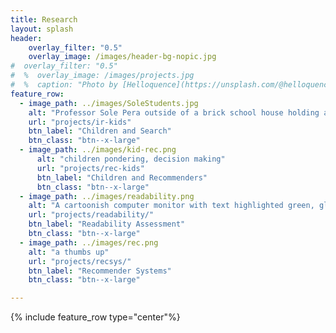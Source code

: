 ```yaml
---
title: Research
layout: splash
header:
    overlay_filter: "0.5"
    overlay_image: /images/header-bg-nopic.jpg
#  overlay_filter: "0.5"
#  %  overlay_image: /images/projects.jpg
#  %  caption: "Photo by [Helloquence](https://unsplash.com/@helloquence) on [Unsplash](https://unsplash.com/photos/5fNmWej4tAA)"
feature_row:
  - image_path: ../images/SoleStudents.jpg
    alt: "Professor Sole Pera outside of a brick school house holding a laptop with two adult students standing with her, looking at the laptop"
    url: "projects/ir-kids"
    btn_label: "Children and Search"
    btn_class: "btn--x-large"
  - image_path: ../images/kid-rec.png
      alt: "children pondering, decision making"
      url: "projects/rec-kids"
      btn_label: "Children and Recommenders"
      btn_class: "btn--x-large"
  - image_path: ../images/readability.png
    alt: "A cartoonish computer monitor with text highlighted green, glasses in the upper left hand corner"
    url: "projects/readability/"
    btn_label: "Readability Assessment"
    btn_class: "btn--x-large"
  - image_path: ../images/rec.png
    alt: "a thumbs up"
    url: "projects/recsys/"
    btn_label: "Recommender Systems"
    btn_class: "btn--x-large"

---
```


{% include feature_row type="center"%}
